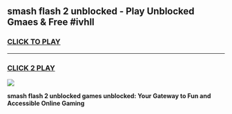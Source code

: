 
## smash flash 2 unblocked - Play Unblocked Gmaes & Free #ivhll
<h3>
<a href="https://news.freeplayer.one?title=smash_flash_2_unblocked&ref=03M">CLICK TO PLAY</a></h3>
<hr>

<h3>
<a href="https://news.freeplayer.one?title=smash_flash_2_unblocked&ref=03M">CLICK 2 PLAY</a>
  
</h3>

<a href="https://news.freeplayer.one?title=smash_flash_2_unblocked&ref=03M"><img src="https://clearcache.store/games.png"></a>


**smash flash 2 unblocked games unblocked: Your Gateway to Fun and Accessible Online Gaming**
